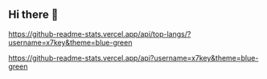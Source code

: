 ## Hi there 👋

https://github-readme-stats.vercel.app/api/top-langs/?username=x7key&theme=blue-green

https://github-readme-stats.vercel.app/api?username=x7key&theme=blue-green



<!--
**x7key/x7key** is a ✨ _special_ ✨ repository because its `README.md` (this file) appears on your GitHub profile.

Here are some ideas to get you started:

- 🔭 I’m currently working on ...
- 🌱 I’m currently learning ...
- 👯 I’m looking to collaborate on ...
- 🤔 I’m looking for help with ...
- 💬 Ask me about ...
- 📫 How to reach me: ...
- 😄 Pronouns: ...
- ⚡ Fun fact: ...
-->
